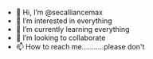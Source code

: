 - 👋 Hi, I’m @secalliancemax
- 👀 I’m interested in everything
- 🌱 I’m currently learning everything
- 💞️ I’m looking to collaborate
- 📫 How to reach me...........please don't
